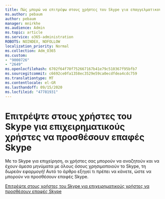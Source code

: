 ```yaml
---
title: Πώς μπορώ να επιτρέψω στους χρήστες του Skype για επαγγελματικούς λόγους να επικοινωνούν με τους χρήστες του Skype
ms.author: pebaum
author: pebaum
manager: mnirkhe
ms.audience: Admin
ms.topic: article
ms.service: o365-administration
ROBOTS: NOINDEX, NOFOLLOW
localization_priority: Normal
ms.collection: Adm_O365
ms.custom:
- "9000726"
- "2649"
ms.openlocfilehash: 6702f64f70f752667167b41e79c510367f95bfb7
ms.sourcegitcommit: c6692ce0fa1358ec3529e59ca0ecdfdea4cdc759
ms.translationtype: MT
ms.contentlocale: el-GR
ms.lasthandoff: 09/15/2020
ms.locfileid: "47781931"
---
```

# <a name="let-skype-for-business-users-add-skype-contacts"></a>Επιτρέψτε στους χρήστες του Skype για επιχειρηματικούς χρήστες να προσθέσουν επαφές Skype

Με το Skype για επιχείρηση, οι χρήστες σας μπορούν να αναζητούν και να έχουν άμεσα μηνύματα με όλους όσους χρησιμοποιούν το Skype, τη δωρεάν εφαρμογή! Αυτό το άρθρο εξηγεί τι πρέπει να κάνετε, ώστε να μπορούν να προσθέσουν επαφές Skype.

[Επιτρέψτε στους χρήστες του Skype για επιχειρηματικούς χρήστες να προσθέσουν επαφές Skype](https://docs.microsoft.com/skypeforbusiness/set-up-skype-for-business-online/let-skype-for-business-users-add-skype-contacts)